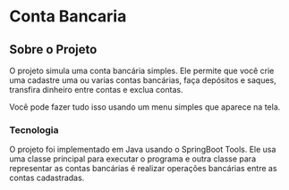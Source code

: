 # Conta Bancaria

## Sobre o Projeto 

O projeto simula uma conta bancária simples. Ele permite que você crie uma cadastre uma ou varias contas bancárias, faça depósitos e saques, transfira dinheiro entre contas e exclua contas. 

Você pode fazer tudo isso usando um menu simples que aparece na tela.

### Tecnologia 

O projeto foi implementado em Java usando o SpringBoot Tools. Ele usa uma classe principal para executar o programa e outra classe para representar as contas bancárias é realizar operações bancárias entre as contas cadastradas.
